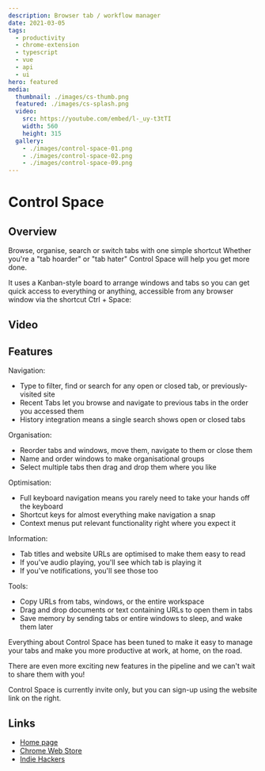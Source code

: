 ```yaml
---
description: Browser tab / workflow manager
date: 2021-03-05
tags:
  - productivity
  - chrome-extension
  - typescript
  - vue
  - api
  - ui
hero: featured
media:
  thumbnail: ./images/cs-thumb.png
  featured: ./images/cs-splash.png
  video:
    src: https://youtube.com/embed/l-_uy-t3tTI
    width: 560
    height: 315
  gallery:
    - ./images/control-space-01.png
    - ./images/control-space-02.png
    - ./images/control-space-09.png
---
```


# Control Space

## Overview

Browse, organise, search or switch tabs with one simple shortcut
Whether you're a "tab hoarder" or "tab hater" Control Space will help you get more done.

It uses a Kanban-style board to arrange windows and tabs so you can get quick access to everything or anything, accessible from any browser window via the shortcut Ctrl + Space:

## Video

<MediaVideo />

## Features

Navigation:

- Type to filter, find or search for any open or closed tab, or previously-visited site
- Recent Tabs let you browse and navigate to previous tabs in the order you accessed them
- History integration means a single search shows open or closed tabs

Organisation:

- Reorder tabs and windows, move them, navigate to them or close them
- Name and order windows to make organisational groups
- Select multiple tabs then drag and drop them where you like

Optimisation:

- Full keyboard navigation means you rarely need to take your hands off the keyboard
- Shortcut keys for almost everything make navigation a snap
- Context menus put relevant functionality right where you expect it

Information:

- Tab titles and website URLs are optimised to make them easy to read
- If you've audio playing, you'll see which tab is playing it
- If you've notifications, you'll see those too

Tools:

- Copy URLs from tabs, windows, or the entire workspace
- Drag and drop documents or text containing URLs to open them in tabs
- Save memory by sending tabs or entire windows to sleep, and wake them later

Everything about Control Space has been tuned to make it easy to manage your tabs and make you more productive at work, at home, on the road.

There are even more exciting new features in the pipeline and we can't wait to share them with you!

Control Space is currently invite only, but you can sign-up using the website link on the right.

## Links

- [Home page](https://controlspace.app)
- [Chrome Web Store](https://chrome.google.com/webstore/detail/control-space/cnhhkgejafpmpbfodmebbmbhgkemleca)
- [Indie Hackers](http://indiehackers.com/product/control-space)
